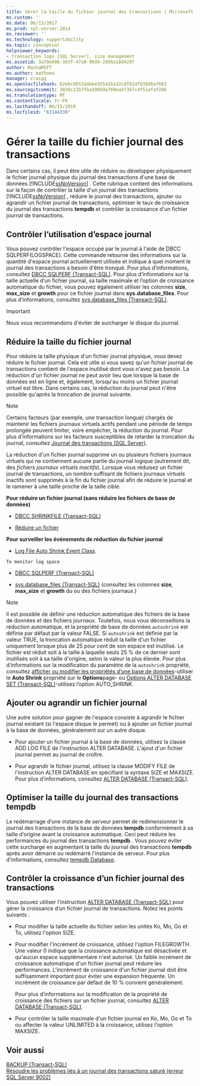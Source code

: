 ```yaml
---
title: Gérer la taille du fichier journal des transactions | Microsoft Docs
ms.custom: ''
ms.date: 06/13/2017
ms.prod: sql-server-2014
ms.reviewer: ''
ms.technology: supportability
ms.topic: conceptual
helpviewer_keywords:
- transaction logs [SQL Server], size management
ms.assetid: 3a70e606-303f-47a8-96d4-2456a18d4297
author: MashaMSFT
ms.author: mathoma
manager: craigg
ms.openlocfilehash: b2ebcd653adebed5541b1d2cdf814f638d0af683
ms.sourcegitcommit: 3026c22b7fba19059a769ea5f367c4f51efaf286
ms.translationtype: MT
ms.contentlocale: fr-FR
ms.lasthandoff: 06/15/2019
ms.locfileid: "63144330"
---
```

# <a name="manage-the-size-of-the-transaction-log-file"></a>Gérer la taille du fichier journal des transactions
  Dans certains cas, il peut être utile de réduire ou développer physiquement le fichier journal physique du journal des transactions d'une base de données [!INCLUDE[ssNoVersion](../../includes/ssnoversion-md.md)] . Cette rubrique contient des informations sur la façon de contrôler la taille d'un journal des transactions [!INCLUDE[ssNoVersion](../../includes/ssnoversion-md.md)] , réduire le journal des transactions, ajouter ou agrandir un fichier journal de transactions, optimiser le taux de croissance du journal des transactions **tempdb** et contrôler la croissance d'un fichier journal de transactions.  
  
  
##  <a name="MonitorSpaceUse"></a> Contrôler l’utilisation d’espace journal  
 Vous pouvez contrôler l'espace occupé par le journal à l'aide de DBCC SQLPERF(LOGSPACE). Cette commande retourne des informations sur la quantité d'espace journal actuellement utilisée et indique à quel moment le journal des transactions a besoin d'être tronqué. Pour plus d’informations, consultez [DBCC SQLPERF &#40;Transact-SQL&#41;](/sql/t-sql/database-console-commands/dbcc-sqlperf-transact-sql). Pour plus d’informations sur la taille actuelle d’un fichier journal, sa taille maximale et l’option de croissance automatique du fichier, vous pouvez également utiliser les colonnes **size**, **max_size** et **growth** pour ce fichier journal dans **sys.database_files**. Pour plus d’informations, consultez [sys.database_files &#40;Transact-SQL&#41;](/sql/relational-databases/system-catalog-views/sys-database-files-transact-sql).  
  
> [!IMPORTANT]  
>  Nous vous recommandons d'éviter de surcharger le disque du journal.  
  
  
##  <a name="ShrinkSize"></a> Réduire la taille du fichier journal  
 Pour réduire la taille physique d'un fichier journal physique, vous devez réduire le fichier journal. Cela est utile si vous savez qu'un fichier journal de transactions contient de l'espace inutilisé dont vous n'avez pas besoin. La réduction d'un fichier journal ne peut avoir lieu que lorsque la base de données est en ligne et, également, lorsqu'au moins un fichier journal virtuel est libre. Dans certains cas, la réduction du journal peut n'être possible qu'après la troncation de journal suivante.  
  
> [!NOTE]  
>  Certains facteurs (par exemple, une transaction longue) chargés de maintenir les fichiers journaux virtuels actifs pendant une période de temps prolongée peuvent limiter, voire empêcher, la réduction du journal. Pour plus d’informations sur les facteurs susceptibles de retarder la troncation du journal, consultez [Journal des transactions &#40;SQL Server&#41;](the-transaction-log-sql-server.md).  
  
 La réduction d'un fichier journal supprime un ou plusieurs fichiers journaux virtuels qui ne contiennent aucune partie du journal logique (autrement dit, des *fichiers journaux virtuels inactifs*). Lorsque vous réduisez un fichier journal de transactions, un nombre suffisant de fichiers journaux virtuels inactifs sont supprimés à la fin du fichier journal afin de réduire le journal et le ramener à une taille proche de la taille cible.  
  
 **Pour réduire un fichier journal (sans réduire les fichiers de base de données)**  
  
-   [DBCC SHRINKFILE &#40;Transact-SQL&#41;](/sql/t-sql/database-console-commands/dbcc-shrinkfile-transact-sql)  
  
-   [Réduire un fichier](../databases/shrink-a-file.md)  
  
 **Pour surveiller les événements de réduction du fichier journal**  
  
-   [Log File Auto Shrink Event Class](../event-classes/log-file-auto-shrink-event-class.md).  
  
 `To monitor log space`  
  
-   [DBCC SQLPERF &#40;Transact-SQL&#41;](/sql/t-sql/database-console-commands/dbcc-sqlperf-transact-sql)  
  
-   [sys.database_files &#40;Transact-SQL&#41;](/sql/relational-databases/system-catalog-views/sys-database-files-transact-sql) (consultez les colonnes **size**, **max_size** et **growth** du ou des fichiers journaux.)  
  
> [!NOTE]  
>  Il est possible de définir une réduction automatique des fichiers de la base de données et des fichiers journaux. Toutefois, nous vous déconseillons la réduction automatique, et la propriété de base de données `autoshrink` est définie par défaut par la valeur FALSE. Si `autoshrink` est définie par la valeur TRUE, la troncation automatique réduit la taille d'un fichier uniquement lorsque plus de 25 pour cent de son espace est inutilisé. Le fichier est réduit soit à la taille à laquelle seuls 25 % de ce dernier sont inutilisés soit à sa taille d'origine, selon la valeur la plus élevée. Pour plus d’informations sur la modification du paramètre de la `autoshrink` propriété, consultez [afficher ou modifier les propriétés d’une base de données](../databases/view-or-change-the-properties-of-a-database.md)-utiliser le **Auto Shrink** propriété sur le **Options**page- ou [Options ALTER DATABASE SET &#40;Transact-SQL&#41;](/sql/t-sql/statements/alter-database-transact-sql-set-options)-utilisez l’option AUTO_SHRINK.  
  
  
##  <a name="AddOrEnlarge"></a> Ajouter ou agrandir un fichier journal  
 Une autre solution pour gagner de l'espace consiste à agrandir le fichier journal existant (si l'espace disque le permet) ou à ajouter un fichier journal à la base de données, généralement sur un autre disque.  
  
-   Pour ajouter un fichier journal à la base de données, utilisez la clause ADD LOG FILE de l'instruction ALTER DATABASE. L'ajout d'un fichier journal permet au journal de croître.  
  
-   Pour agrandir le fichier journal, utilisez la clause MODIFY FILE de l'instruction ALTER DATABASE en spécifiant la syntaxe SIZE et MAXSIZE. Pour plus d’informations, consultez [ALTER DATABASE &#40;Transact-SQL&#41;](/sql/t-sql/statements/alter-database-transact-sql).  
  
  
##  <a name="tempdbOptimize"></a> Optimiser la taille du journal des transactions tempdb  
 Le redémarrage d’une instance de serveur permet de redimensionner le journal des transactions de la base de données **tempdb** conformément à sa taille d’origine avant la croissance automatique. Ceci peut réduire les performances du journal des transactions **tempdb** . Vous pouvez éviter cette surcharge en augmentant la taille du journal des transactions **tempdb** après avoir démarré ou redémarré l'instance de serveur. Pour plus d'informations, consultez [tempdb Database](../databases/tempdb-database.md).  
  
  
##  <a name="ControlGrowth"></a> Contrôler la croissance d’un fichier journal des transactions  
 Vous pouvez utiliser l’instruction [ALTER DATABASE &#40;Transact-SQL&#41;](/sql/t-sql/statements/alter-database-transact-sql) pour gérer la croissance d’un fichier journal de transactions. Notez les points suivants :  
  
-   Pour modifier la taille actuelle du fichier selon les unités Ko, Mo, Go et To, utilisez l'option SIZE.  
  
-   Pour modifier l'incrément de croissance, utilisez l'option FILEGROWTH. Une valeur 0 indique que la croissance automatique est désactivée et qu'aucun espace supplémentaire n'est autorisé. Un faible incrément de croissance automatique d'un fichier journal peut réduire les performances. L'incrément de croissance d'un fichier journal doit être suffisamment important pour éviter une expansion fréquente. Un incrément de croissance par défaut de 10 % convient généralement.  
  
     Pour plus d’informations sur la modification de la propriété de croissance des fichiers sur un fichier journal, consultez [ALTER DATABASE &#40;Transact-SQL&#41;](/sql/t-sql/statements/alter-database-transact-sql).  
  
-   Pour contrôler la taille maximale d'un fichier journal en Ko, Mo, Go et To ou affecter la valeur UNLIMITED à la croissance, utilisez l'option MAXSIZE.  
  
  
## <a name="see-also"></a>Voir aussi  
 [BACKUP &#40;Transact-SQL&#41;](/sql/t-sql/statements/backup-transact-sql)   
 [Résoudre les problèmes liés à un journal des transactions saturé &#40;erreur SQL Server 9002&#41;](troubleshoot-a-full-transaction-log-sql-server-error-9002.md)  
  
  
